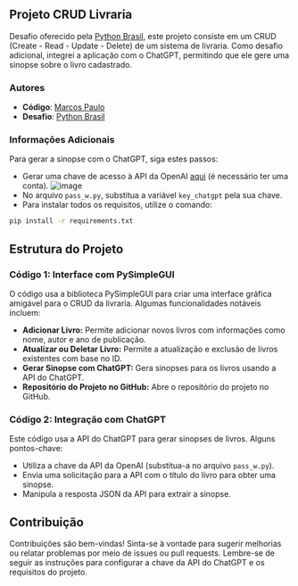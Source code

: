 ## Projeto CRUD Livraria

Desafio oferecido pela [Python Brasil](https://www.instagram.com/python_brasil/), este projeto consiste em um CRUD (Create - Read - Update - Delete) de um sistema de livraria. Como desafio adicional, integrei a aplicação com o ChatGPT, permitindo que ele gere uma sinopse sobre o livro cadastrado.

### Autores

- **Código**: [Marcos Paulo](https://github.com/MarcosP-Costa)
- **Desafio**: [Python Brasil](https://www.instagram.com/python_brasil/)

### Informações Adicionais

Para gerar a sinopse com o ChatGPT, siga estes passos:

- Gerar uma chave de acesso à API da OpenAI [aqui](https://platform.openai.com/api-keys) (é necessário ter uma conta).
![image](https://github.com/MarcosP-Costa/CRUD_Biblioteca/assets/44422455/ec03a1b7-3d31-487c-ae4c-66f45879088e)
- No arquivo `pass_w.py`, substitua a variável `key_chatgpt` pela sua chave.
- Para instalar todos os requisitos, utilize o comando:

```bash
pip install -r requirements.txt
```

## Estrutura do Projeto

### Código 1: Interface com PySimpleGUI
O código usa a biblioteca PySimpleGUI para criar uma interface gráfica amigável para o CRUD da livraria. Algumas funcionalidades notáveis incluem:

- **Adicionar Livro:** Permite adicionar novos livros com informações como nome, autor e ano de publicação.
- **Atualizar ou Deletar Livro:** Permite a atualização e exclusão de livros existentes com base no ID.
- **Gerar Sinopse com ChatGPT:** Gera sinopses para os livros usando a API do ChatGPT.
- **Repositório do Projeto no GitHub:** Abre o repositório do projeto no GitHub.

### Código 2: Integração com ChatGPT
Este código usa a API do ChatGPT para gerar sinopses de livros. Alguns pontos-chave:

- Utiliza a chave da API da OpenAI (substitua-a no arquivo `pass_w.py`).
- Envia uma solicitação para a API com o título do livro para obter uma sinopse.
- Manipula a resposta JSON da API para extrair a sinopse.

## Contribuição
Contribuições são bem-vindas! Sinta-se à vontade para sugerir melhorias ou relatar problemas por meio de issues ou pull requests. Lembre-se de seguir as instruções para configurar a chave da API do ChatGPT e os requisitos do projeto.

